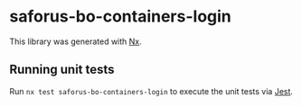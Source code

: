# saforus-bo-containers-login

This library was generated with [Nx](https://nx.dev).

## Running unit tests

Run `nx test saforus-bo-containers-login` to execute the unit tests via [Jest](https://jestjs.io).
